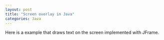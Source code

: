 ```yaml
---
layout: post
title: "Screen overlay in Java"
categories: Java
---
```


Here is a example that draws text on the screen implemented with JFrame.

